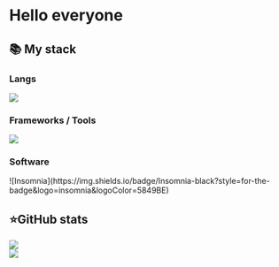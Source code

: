 <h1>Hello everyone</h1>


  <summary><h2><b>📚 My stack</b></h2></summary>
  <p>
    <h3>Langs</h3>
    <img src="https://skillicons.dev/icons?i=typescript,py,javascript,html,css,go&perline=7" />
    <h3>Frameworks / Tools</h3>
    <img src="https://skillicons.dev/icons?i=react,redux,tailwind,linux,styledcomponents,git,figma,github,nextjs&perline=7" />
    <h3>Software</h3>
    ![Insomnia](https://img.shields.io/badge/Insomnia-black?style=for-the-badge&logo=insomnia&logoColor=5849BE)
    <br>
  </p>




  <summary><h2><b>⭐GitHub stats</b></h2></summary>
  <p>
   <img src="https://github-readme-stats.vercel.app/api/top-langs/?username=IluF1&theme=dracula&layout=compact&hide_border=true&bg_color=00000000" />
   <br>
   <img src="https://github-readme-stats.vercel.app/api?username=IluF1&count_private=true&show_icons=true&theme=dracula&hide_border=true&bg_color=00000000" />
    

  </p>

